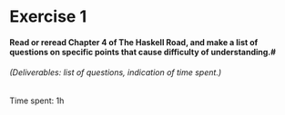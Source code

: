 # Exercise 1

#### Read or reread Chapter 4 of The Haskell Road, and make a list of questions on specific points that cause difficulty of understanding.#

###### (Deliverables: list of questions, indication of time spent.)

Time spent: 1h
